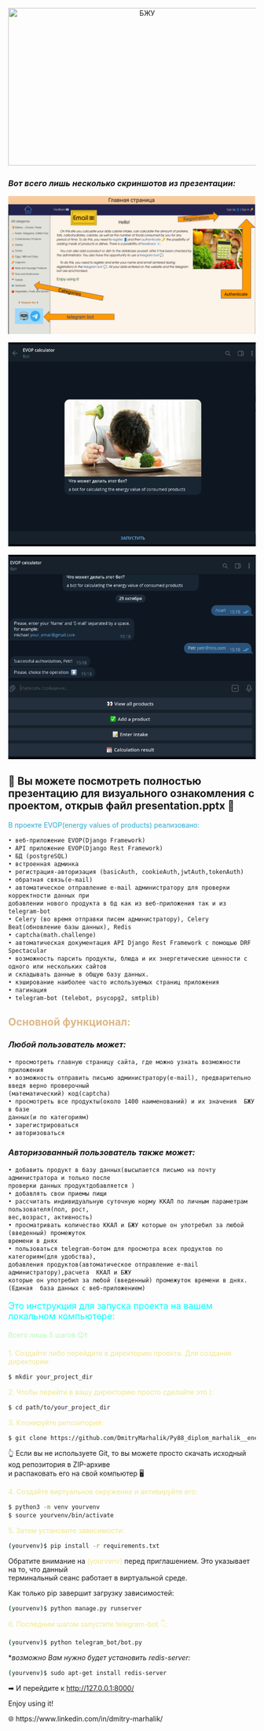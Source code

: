 <p align="center"><img   height="320" src="https://encrypted-tbn0.gstatic.com/images?q=tbn:ANd9GcScxEBfu248syO-DVOIZt_-ULCqsDG3C-kZwQ&usqp=CAU" title="БЖУ" width="550"/></p>

### *Вот всего лишь несколько скриншотов из презентации:*
<p align="center"><img alt="game window" src="screenshots/main_page.png" /></p>
<p align="center"><img alt="game window" src="screenshots/bot_welcome.png" /></p>
<p align="center"><img alt="game window" src="screenshots/bot_main.png" /></p>

## 👀 Вы можете посмотреть полностью презентацию для визуального ознакомления с проектом, открыв файл presentation.pptx 🌇


<p style="color: #2aabd2"> В проекте EVOP(energy values of products) реализовано:

    • веб-приложение EVOP(Django Framework)
    • API приложение EVOP(Django Rest Framework)
    • БД (postgreSQL)
    • встроенная админка
    • регистрация-авторизация (basicAuth, cookieAuth,jwtAuth,tokenAuth)
    • обратная связь(e-mail)
    • автоматическое отправление e-mail администратору для проверки корректности данных при 
    добавлении нового продукта в бд как из веб-приложения так и из telegram-bot
    • Celery (во время отправки писем администратору), Celery Beat(обновление базы данных), Redis 
    • captcha(math.challenge)
    • автоматическая документация API Django Rest Framework с помощью DRF Spectacular
    • возможность парсить продукты, блюда и их энергетические ценности с одного или нескольких сайтов
    и складывать данные в общую базу данных.
    • кэширование наиболее часто используемыx страниц приложения
    • пагинация
    • telegram-bot (telebot, psycopg2, smtplib)
## <p style="color: burlywood">Основной функционал:
### *Любой пользователь может:*
    • просмотреть главную страницу сайта, где можно узнать возможности приложения 
    • возможность отправить письмо администратору(e-mail), предварительно введя верно проверочный
    (математический) код(captcha)
    • просмотреть все продукты(около 1400 наименований) и их значения  БЖУ в базе 
    данных(и по категориям)
    • зарегистрироваться 
    • авторизоваться
### *Авторизованный пользователь также может:*
    • добавить продукт в базу данных(высылается письмо на почту администратора и только после
    проверки данных продуктдобавляется )
    • добавлять свои приемы пищи
    • рассчитать индивидуальную суточную норму ККАЛ по личным параметрам пользователя(пол, рост,
    вес,возраст, активность)
    • просматривать количество ККАЛ и БЖУ которые он употребил за любой (введенный) промежуток 
    времени в днях
    • пользоваться telegram-ботом для просмотра всех продуктов по категориям(для удобства),
    добавления продуктов(автоматическое отправление e-mail администратору),расчета  ККАЛ и БЖУ 
    которые он употребил за любой (введенный) промежуток времени в днях.
    (Единая  база данных c веб-приложением)

<p style="color: cyan; font-size: large ">Это инструкция для запуска проекта на вашем локальном компьютере:

<a style="color: #b9f7b9"> Всего лишь 5 шагов 😉❗:</a>

<p style="color: khaki">1. Создайте либо перейдите в директорию проекта. Для создания директории:</p>

```sh
$ mkdir your_project_dir
```
<p style="color: khaki">2. Чтобы перейти в вашу директорию просто сделайте это ):</p>

```sh
$ cd path/to/your_project_dir
```
<p style="color: khaki">3. Клонируйте репозиторий:</p>

```sh
$ git clone https://github.com/DmitryMarhalik/Py88_diplom_marhalik__energy_values.git .
``` 
👆 Если вы не используете Git, то вы можете просто скачать исходный код репозитория в ZIP-архиве<br> 
и распаковать его на свой компьютер 🖥
<p style="color: khaki">4. Создайте виртуальное окружение и активируйте его:</p>

```sh
$ python3 -m venv yourvenv 
$ source yourvenv/bin/activate
```
<p style="color: khaki">5. Затем установите зависимости:</p>

```sh
(yourvenv)$ pip install -r requirements.txt
```
Обратите внимание на <a style="color: khaki">(yourvenv)</a> перед приглашением. Это указывает на то, что данный<br> 
терминальный сеанс работает в виртуальной среде.

Как только pip завершит загрузку зависимостей:
```sh
(yourvenv)$ python manage.py runserver
```
<p style="color: khaki">6. Последним шагом запустите telegram-bot 👇:</p>

```sh
(yourvenv)$ python telegram_bot/bot.py
```
**возможно Вам нужно будет установить redis-server:*
```sh
(yourvenv)$ sudo apt-get install redis-server
```
➡ И перейдите к http://127.0.0.1:8000/

Enjoy using it!

<p>🌐 https://www.linkedin.com/in/dmitry-marhalik/</p>